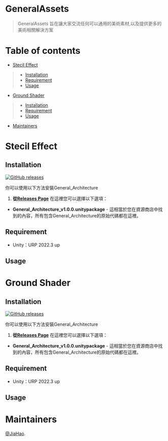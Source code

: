# GeneralAssets
> GeneralAssets 旨在讓大家交流任何可以通用的美術素材,以及提供更多的美術相關解決方案


# Table of contents

<!--ts-->
  * [Stecil Effect](#stecileffect)
   >* [Installation](#installation)
   >* [Requirement](#requirement)
   >* [Usage](#usage)
  * [Ground Shader](#stecileffect)
   >* [Installation](#installation)
   >* [Requirement](#requirement)
   >* [Usage](#usage)
   * [Maintainers](#maintainers)
<!--te-->


# Stecil Effect
## Installation

[![GitHub releases](https://img.shields.io/static/v1?style=for-the-badge&label=GitHub%20Releases&labelColor=181717&message=Downloads&color=green&logo=GitHub&logoColor=white)](https://github.com/Jhan-JiaHao/GeneralAssets/releases/tag/Stencil1.0)

你可以使用以下方法安裝General_Architecture
1.  __從[Releases Page](https://github.com/modesttree/Zenject/releases)__ 在這裡您可以選擇以下選項：
* **General_Architecture_v1.0.0.unitypackage** - 這相當於您在資源商店中找到的內容，所有包含General_Architecture的原始代碼都在這裡。
## Requirement
* Unity：URP 2022.3 up
## Usage


# Ground Shader
## Installation

[![GitHub releases](https://img.shields.io/static/v1?style=for-the-badge&label=GitHub%20Releases&labelColor=181717&message=Downloads&color=green&logo=GitHub&logoColor=white)](https://github.com/Jhan-JiaHao/GeneralAssets/releases/tag/Stencil1.0)

你可以使用以下方法安裝General_Architecture
1.  __從[Releases Page](https://github.com/modesttree/Zenject/releases)__ 在這裡您可以選擇以下選項：
* **General_Architecture_v1.0.0.unitypackage** - 這相當於您在資源商店中找到的內容，所有包含General_Architecture的原始代碼都在這裡。
## Requirement
* Unity：URP 2022.3 up
## Usage

# Maintainers
[@JiaHao](https://github.com/Jhan-JiaHao).
